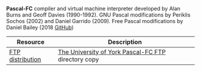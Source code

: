 **Pascal-FC** compiler and virtual machine interpreter developed by Alan Burns and Geoff Davies (1990-1992). GNU Pascal modifications by Periklis Sochos (2002) and Daniel Garrido (2009). Free Pascal modifications by Daniel Bailey (2018 [GitHub](https://github.com/danieljabailey/Pascal-FC/))

|Resource                                                             |Description                                                                                      |
|---------------------------------------------------------------------|-------------------------------------------------------------------------------------------------|
|[FTP distribution](ftpdir/)|[The University of York Pascal-FC FTP](https://www.cs.york.ac.uk/ftpdir) directory copy          |
